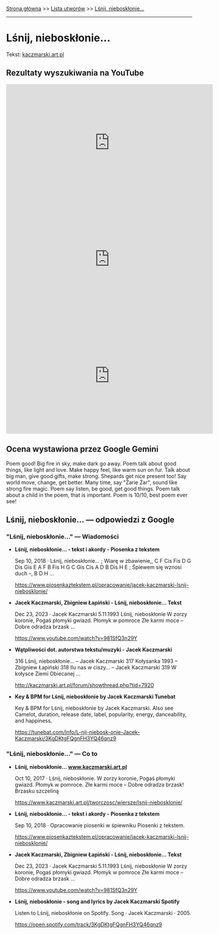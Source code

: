 [Strona główna](../index.md) >> [Lista utworów](../list.md) >> [Lśnij, nieboskłonie…](270.md)

---

# Lśnij, nieboskłonie…

Tekst: [kaczmarski.art.pl](https://www.kaczmarski.art.pl/tworczosc/wiersze/lsnij-niebosklonie/)

## Rezultaty wyszukiwania na YouTube

<iframe width="560" height="315" src="https://www.youtube.com/embed/e4_6V-JhNCk?si=IdontcarewhotheIRSsendsImnotpayingtaxes" title="YouTube video player" frameborder="0" allow="accelerometer; autoplay; clipboard-write; encrypted-media; gyroscope; picture-in-picture; web-share" referrerpolicy="strict-origin-when-cross-origin" allowfullscreen></iframe>

<iframe width="560" height="315" src="https://www.youtube.com/embed/_rhGjoRTGXk?si=IdontcarewhotheIRSsendsImnotpayingtaxes" title="YouTube video player" frameborder="0" allow="accelerometer; autoplay; clipboard-write; encrypted-media; gyroscope; picture-in-picture; web-share" referrerpolicy="strict-origin-when-cross-origin" allowfullscreen></iframe>

<iframe width="560" height="315" src="https://www.youtube.com/embed/981SfQ3n29Y?si=IdontcarewhotheIRSsendsImnotpayingtaxes" title="YouTube video player" frameborder="0" allow="accelerometer; autoplay; clipboard-write; encrypted-media; gyroscope; picture-in-picture; web-share" referrerpolicy="strict-origin-when-cross-origin" allowfullscreen></iframe>

## Ocena wystawiona przez Google Gemini

Poem good! Big fire in sky, make dark go away. Poem talk about good things, like light and love. Make happy feel, like warm sun on fur. Talk about big man, give good gifts, make strong. Shepards get nice present too! Say world move, change, get better. Many time, say "Żarie Żar", sound like strong fire magic. Poem say listen, be good, get good things. Poem talk about a child in the poem, that is important. Poem is 10/10, best poem ever see!


## Lśnij, nieboskłonie… — odpowiedzi z Google

### "Lśnij, nieboskłonie…" — Wiadomości

- **Lśnij, nieboskłonie... - tekst i akordy - Piosenka z tekstem**

    Sep 10, 2018  ·  Lśnij, nieboskłonie... ; Wiarę w zbawienie,, C F Cis Fis D G Dis Gis E A F B Fis H G C Gis Cis A D B Dis H E ; Śpiewem się wznosi duch –, B D H ... 

   <https://www.piosenkaztekstem.pl/opracowanie/jacek-kaczmarski-lsnij-niebosklonie/>
- **Jacek Kaczmarski, Zbigniew Łapiński - Lśnij, nieboskłonie…  Tekst**

    Dec 23, 2023  ·  Jacek Kaczmarski 5.11.1993 Lśnij, nieboskłonie W zorzy koronie, Pogaś płomyki gwiazd. Płomyk w pomroce Złe karmi moce – Dobre odradza brzask ... 

   <https://www.youtube.com/watch?v=981SfQ3n29Y>
- **Wątpliwości dot. autorstwa tekstu/muzyki - Jacek Kaczmarski**

    316 Lśnij, nieboskłonie… – Jacek Kaczmarski 317 Kołysanka 1993 – Zbigniew Łapiński 318 Ilu nas w ciszy… – Jacek Kaczmarski 319 W kołysce Ziemi Obiecanej ... 

   <http://kaczmarski.art.pl/forum/showthread.php?tid=7920>
- **Key & BPM for Lśnij, nieboskłonie by Jacek Kaczmarski  Tunebat**

    Key & BPM for Lśnij, nieboskłonie by Jacek Kaczmarski. Also see Camelot, duration, release date, label, popularity, energy, danceability, and happiness. 

   <https://tunebat.com/Info/L-nij-niebosk-onie-Jacek-Kaczmarski/3KgDKtgFQgnFH3YQ46qnz9>

### "Lśnij, nieboskłonie…" — Co to

- **Lśnij, nieboskłonie… www.kaczmarski.art.pl**

    Oct 10, 2017  ·  Lśnij, nieboskłonie. W zorzy koronie, Pogaś płomyki gwiazd. Płomyk w pomroce. Złe karmi moce – Dobre odradza brzask! Brzasku szczeliną 

   <https://www.kaczmarski.art.pl/tworczosc/wiersze/lsnij-niebosklonie/>
- **Lśnij, nieboskłonie... - tekst i akordy - Piosenka z tekstem**

    Sep 10, 2018  ·  Opracowanie piosenki w śpiewniku Piosenki z tekstem. 

   <https://www.piosenkaztekstem.pl/opracowanie/jacek-kaczmarski-lsnij-niebosklonie/>
- **Jacek Kaczmarski, Zbigniew Łapiński - Lśnij, nieboskłonie…  Tekst**

    Dec 23, 2023  ·  Jacek Kaczmarski 5.11.1993 Lśnij, nieboskłonie W zorzy koronie, Pogaś płomyki gwiazd. Płomyk w pomroce Złe karmi moce – Dobre odradza brzask ... 

   <https://www.youtube.com/watch?v=981SfQ3n29Y>
- **Lśnij, nieboskłonie - song and lyrics by Jacek Kaczmarski  Spotify**

    Listen to Lśnij, nieboskłonie on Spotify. Song · Jacek Kaczmarski · 2005. 

   <https://open.spotify.com/track/3KgDKtgFQgnFH3YQ46qnz9>

